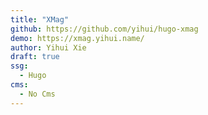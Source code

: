 ```yaml
---
title: "XMag"
github: https://github.com/yihui/hugo-xmag
demo: https://xmag.yihui.name/
author: Yihui Xie
draft: true
ssg:
  - Hugo
cms:
  - No Cms
---
```

